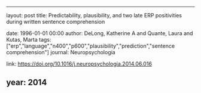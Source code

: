 ---
layout: post
title: Predictability, plausibility, and two late ERP positivities during written sentence comprehension

date: 1996-01-01 00:00
author: DeLong, Katherine A and Quante, Laura and Kutas, Marta
tags: ["erp","language","n400","p600","plausibility","prediction","sentence comprehension"]
journal: Neuropsychologia

link: https://doi.org/10.1016/j.neuropsychologia.2014.06.016

year: 2014
----
